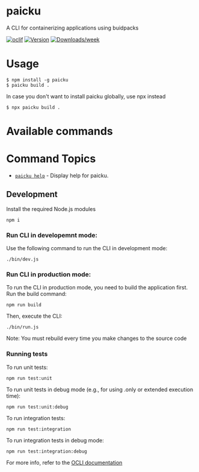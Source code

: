 # paicku

A CLI for containerizing applications using buidpacks

[![oclif](https://img.shields.io/badge/cli-oclif-brightgreen.svg)](https://oclif.io)
[![Version](https://img.shields.io/npm/v/paicku.svg)](https://npmjs.org/package/paicku)
[![Downloads/week](https://img.shields.io/npm/dw/paicku.svg)](https://npmjs.org/package/paicku)

# Usage

```sh-session
$ npm install -g paicku
$ paicku build .
```

In case you don't want to install paicku globally, use npx instead

```sh-session
$ npx paicku build .
```

# Available commands

<!-- commands -->
# Command Topics

* [`paicku help`](docs/help.md) - Display help for paicku.

<!-- commandsstop -->

## Development

Install the required Node.js modules

```
npm i
```

### Run CLI in developemnt mode:

Use the following command to run the CLI in development mode:

```
./bin/dev.js
```

### Run CLI in production mode:

To run the CLI in production mode, you need to build the application first. Run the build command:

```
npm run build
```

Then, execute the CLI:

```
./bin/run.js
```

Note: You must rebuild every time you make changes to the source code

### Running tests

To run unit tests:

```
npm run test:unit
```

To run unit tests in debug mode (e.g., for using .only or extended execution time):

```
npm run test:unit:debug
```

To run integration tests:

```
npm run test:integration
```

To run integration tests in debug mode:

```
npm run test:integration:debug
```

For more info, refer to the [OCLI documentation](https://oclif.io/docs/introduction)
